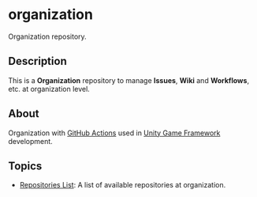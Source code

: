 # organization

Organization repository.

## Description

This is a **Organization** repository to manage **Issues**, **Wiki** and **Workflows**, etc. at organization level.

## About

Organization with [GitHub Actions](https://github.com/features/actions) used in [Unity Game Framework](https://github.com/unity-game-framework) development.

## Topics

- [Repositories List](docs/repositories.md): A list of available repositories at organization.
